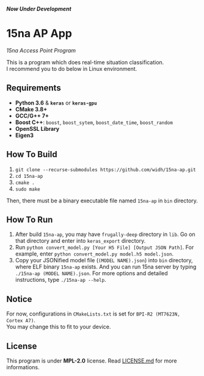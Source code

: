 <em> <strong>Now Under Development</strong> </em>

# 15na AP App

<i>15na Access Point Program</i>

This is a program which does real-time situation classification.\
I recommend you to do below in Linux environment.

## Requirements

-   **Python 3.6** & **`keras`** or **`keras-gpu`**
-   **CMake 3.8+**
-   **GCC/G++ 7+**
-   **Boost C++**: `boost`, `boost_sytem`, `boost_date_time`, `boost_random`
-   **OpenSSL Library**
-   **Eigen3**

## How To Build

1. `git clone --recurse-submodules https://github.com/widh/15na-ap.git`
2. `cd 15na-ap`
3. `cmake .`
4. `sudo make`

Then, there must be a binary executable file named `15na-ap` in `bin` directory.

## How To Run

1. After build `15na-ap`, you may have `frugally-deep` directory in `lib`. Go on that directory and enter into `keras_export` directory.
2. Run `python convert_model.py [Your H5 File] [Output JSON Path]`. For example, enter `python convert_model.py model.h5 model.json`.
3. Copy your JSONified model file (`(MODEL NAME).json`) into `bin` directory, where ELF binary `15na-ap` exists. And you can run 15na server by typing `./15na-ap (MODEL NAME).json`. For more options and detailed instructions, type `./15na-ap --help`.

## Notice

For now, configurations in `CMakeLists.txt` is set for `BPI-R2 (MT7623N, Cortex A7)`.\
You may change this to fit to your device.

## License

This program is under **MPL-2.0** license. Read [LICENSE.md](LICENSE.md) for more informations.

